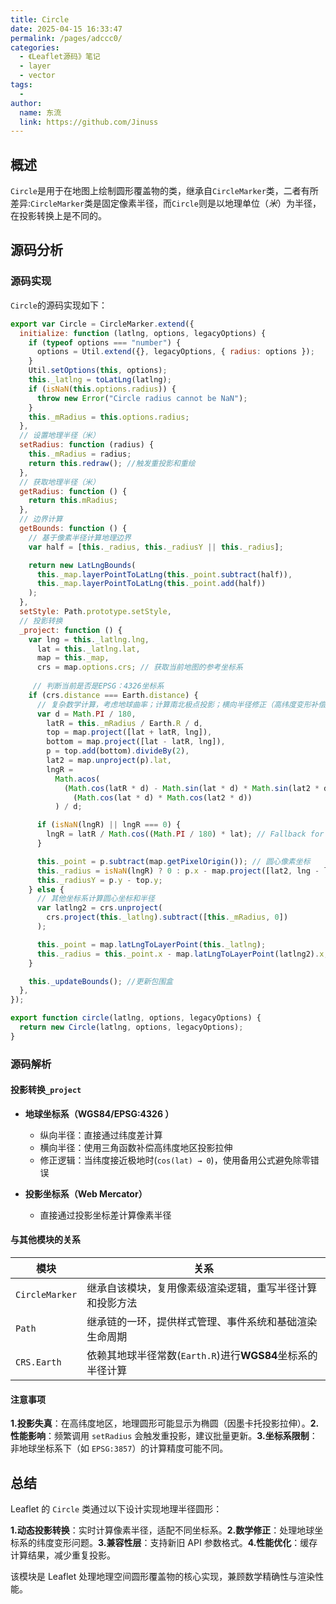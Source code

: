 ```yaml
---
title: Circle
date: 2025-04-15 16:33:47
permalink: /pages/adccc0/
categories:
  - 《Leaflet源码》笔记
  - layer
  - vector
tags:
  -
author:
  name: 东流
  link: https://github.com/Jinuss
---
```


## 概述

`Circle`是用于在地图上绘制圆形覆盖物的类，继承自`CircleMarker`类，二者有所差异:`CircleMarker`类是固定像素半径，而`Circle`则是以地理单位（*米*）为半径，在投影转换上是不同的。

## 源码分析

### 源码实现

`Circle`的源码实现如下：

```js
export var Circle = CircleMarker.extend({
  initialize: function (latlng, options, legacyOptions) {
    if (typeof options === "number") {
      options = Util.extend({}, legacyOptions, { radius: options });
    }
    Util.setOptions(this, options);
    this._latlng = toLatLng(latlng);
    if (isNaN(this.options.radius)) {
      throw new Error("Circle radius cannot be NaN");
    }
    this._mRadius = this.options.radius;
  },
  // 设置地理半径（米）
  setRadius: function (radius) {
    this._mRadius = radius;
    return this.redraw(); //触发重投影和重绘
  },
  // 获取地理半径（米）
  getRadius: function () {
    return this.mRadius;
  },
  // 边界计算
  getBounds: function () {
    // 基于像素半径计算地理边界
    var half = [this._radius, this._radiusY || this._radius];

    return new LatLngBounds(
      this._map.layerPointToLatLng(this._point.subtract(half)),
      this._map.layerPointToLatLng(this._point.add(half))
    );
  },
  setStyle: Path.prototype.setStyle,
  // 投影转换
  _project: function () {
    var lng = this._latlng.lng,
      lat = this._latlng.lat,
      map = this._map,
      crs = map.options.crs; // 获取当前地图的参考坐标系
     
     // 判断当前是否是EPSG：4326坐标系
    if (crs.distance === Earth.distance) {
      // 复杂数学计算，考虑地球曲率；计算南北极点投影；横向半径修正（高纬度变形补偿等）
      var d = Math.PI / 180,
        latR = this._mRadius / Earth.R / d,
        top = map.project([lat + latR, lng]),
        bottom = map.project([lat - latR, lng]),
        p = top.add(bottom).divideBy(2),
        lat2 = map.unproject(p).lat,
        lngR =
          Math.acos(
            (Math.cos(latR * d) - Math.sin(lat * d) * Math.sin(lat2 * d)) /
              (Math.cos(lat * d) * Math.cos(lat2 * d))
          ) / d;

      if (isNaN(lngR) || lngR === 0) {
        lngR = latR / Math.cos((Math.PI / 180) * lat); // Fallback for edge case, #2425
      }

      this._point = p.subtract(map.getPixelOrigin()); // 圆心像素坐标
      this._radius = isNaN(lngR) ? 0 : p.x - map.project([lat2, lng - lngR]).x;
      this._radiusY = p.y - top.y;
    } else {
      // 其他坐标系计算圆心坐标和半径
      var latlng2 = crs.unproject(
        crs.project(this._latlng).subtract([this._mRadius, 0])
      );

      this._point = map.latLngToLayerPoint(this._latlng);
      this._radius = this._point.x - map.latLngToLayerPoint(latlng2).x;
    }

    this._updateBounds(); //更新包围盒
  },
});

export function circle(latlng, options, legacyOptions) {
  return new Circle(latlng, options, legacyOptions);
}
```

### 源码解析

#### 投影转换`_project`

- **地球坐标系（WGS84/EPSG:4326 ）** 
   - 纵向半径：直接通过纬度差计算
   - 横向半径：使用三角函数补偿高纬度地区投影拉伸
   - 修正逻辑：当纬度接近极地时(`cos(lat) → 0`)，使用备用公式避免除零错误

- **投影坐标系（Web Mercator）** 
   - 直接通过投影坐标差计算像素半径

#### 与其他模块的关系

| 模块           | 关系                                                       |
| -------------- | ---------------------------------------------------------- |
| `CircleMarker` | 继承自该模块，复用像素级渲染逻辑，重写半径计算和投影方法   |
| `Path`         | 继承链的一环，提供样式管理、事件系统和基础渲染生命周期     |
| `CRS.Earth`    | 依赖其地球半径常数(`Earth.R`)进行**WGS84**坐标系的半径计算 |


#### 注意事项

​**​1.投影失真​**​：在高纬度地区，地理圆形可能显示为椭圆（因墨卡托投影拉伸）。
​**​2.性能影响​​**：频繁调用 `setRadius` 会触发重投影，建议批量更新。
​​**3.坐标系限制​**​：非地球坐标系下（如 `EPSG:3857`）的计算精度可能不同。
​
## ​总结​​

Leaflet 的 `Circle` 类通过以下设计实现地理半径圆形：

**1.​​动态投影转换**​​：实时计算像素半径，适配不同坐标系。
​**​2.数学修正​​**：处理地球坐标系的纬度变形问题。
​​**3.兼容性层​**​：支持新旧 API 参数格式。
​​**4.性能优化**​​：缓存计算结果，减少重复投影。

该模块是 Leaflet 处理地理空间圆形覆盖物的核心实现，兼顾数学精确性与渲染性能。